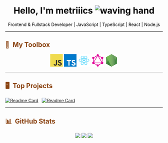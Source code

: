 <h1 align="center" style="color:#000000;">
  Hello, I'm metriiics <img src="https://media.giphy.com/media/hvRJCLFzcasrR4ia7z/giphy.gif" alt="waving hand" height="30" />
</h1>

<p align="center" style="color:#000000;">
  Frontend & Fullstack Developer | JavaScript | TypeScript | React | Node.js
</p>

---

<h2 align="left" style="color:#8B4513;">🧰 &nbsp;My Toolbox</h2>

<p align="center">
  <code><img height="40" alt="javascript" src="https://raw.githubusercontent.com/github/explore/80688e429a7d4ef2fca1e82350fe8e3517d3494d/topics/javascript/javascript.png"></code>
  <code><img height="40" alt="typescript" src="https://raw.githubusercontent.com/github/explore/80688e429a7d4ef2fca1e82350fe8e3517d3494d/topics/typescript/typescript.png"></code>
  <code><img height="40" alt="react" src="https://raw.githubusercontent.com/github/explore/80688e429a7d4ef2fca1e82350fe8e3517d3494d/topics/react/react.png"></code>
  <code><img height="40" alt="graphql" src="https://raw.githubusercontent.com/github/explore/5c058a388828bb5fde0bcafd4bc867b5bb3f26f3/topics/graphql/graphql.png"></code>
  <code><img height="40" alt="nodejs" src="https://raw.githubusercontent.com/github/explore/80688e429a7d4ef2fca1e82350fe8e3517d3494d/topics/nodejs/nodejs.png"></code>    
</p>

---

<h2 align="left" style="color:#8B4513;">🖥 &nbsp;Top Projects</h2>

[![Readme Card](https://github-readme-stats.vercel.app/api/pin/?username=metriiics&repo=CRMProzdorovie&bg_color=FFFFFF&title_color=8B4513&text_color=8B4513&icon_color=8B4513)](https://github.com/metriiics/CRMProzdorovie) &nbsp; 
[![Readme Card](https://github-readme-stats.vercel.app/api/pin/?username=metriiics&repo=DatingProject&bg_color=FFFFFF&title_color=8B4513&text_color=8B4513&icon_color=8B4513)](https://github.com/metriiics/DatingProject)

---

<h2 align="left" style="color:#8B4513;">📊 &nbsp;GitHub Stats</h2>

<p align="center">
  <img height="160em" src="https://github-readme-stats.vercel.app/api?username=metriiics&show_icons=true&count_private=true&theme=darcula&hide_border=true&bg_color=FFFFFF&title_color=8B4513&text_color=8B4513&icon_color=8B4513" />
  <img height="160em" src="https://github-readme-stats.vercel.app/api/top-langs/?username=metriiics&layout=compact&hide_border=true&theme=darcula&bg_color=FFFFFF&title_color=8B4513&text_color=8B4513&icon_color=8B4513&langs_count=6" />
  <img src="https://github-readme-streak-stats.herokuapp.com?user=metriiics&theme=darcula&hide_border=true&background=FFFFFF" />
</p>
